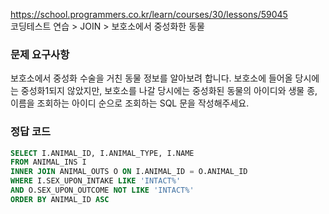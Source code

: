https://school.programmers.co.kr/learn/courses/30/lessons/59045  
코딩테스트 연습 > JOIN > 보호소에서 중성화한 동물

### 문제 요구사항

보호소에서 중성화 수술을 거친 동물 정보를 알아보려 합니다. 보호소에 들어올 당시에는 중성화1되지 않았지만, 보호소를 나갈 당시에는 중성화된 동물의 아이디와 생물 종, 이름을 조회하는 아이디 순으로 조회하는 SQL 문을 작성해주세요.

### 정답 코드

```sql
SELECT I.ANIMAL_ID, I.ANIMAL_TYPE, I.NAME
FROM ANIMAL_INS I
INNER JOIN ANIMAL_OUTS O ON I.ANIMAL_ID = O.ANIMAL_ID
WHERE I.SEX_UPON_INTAKE LIKE 'INTACT%'
AND O.SEX_UPON_OUTCOME NOT LIKE 'INTACT%'
ORDER BY ANIMAL_ID ASC
```
